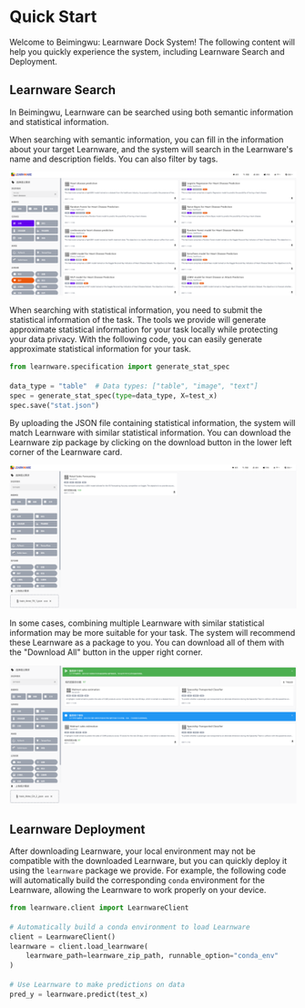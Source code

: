 # Quick Start

Welcome to Beimingwu: Learnware Dock System! The following content will help you quickly experience the system, including Learnware Search and Deployment.

## Learnware Search

In Beimingwu, Learnware can be searched using both semantic information and statistical information.

When searching with semantic information, you can fill in the information about your target Learnware, and the system will search in the Learnware's name and description fields. You can also filter by tags.

![image-20231112143044054](../../public/semantic_search.png)

When searching with statistical information, you need to submit the statistical information of the task. The tools we provide will generate approximate statistical information for your task locally while protecting your data privacy. With the following code, you can easily generate approximate statistical information for your task.

```python
from learnware.specification import generate_stat_spec

data_type = "table"  # Data types: ["table", "image", "text"]
spec = generate_stat_spec(type=data_type, X=test_x)
spec.save("stat.json")
```

By uploading the JSON file containing statistical information, the system will match Learnware with similar statistical information. You can download the Learnware zip package by clicking on the download button in the lower left corner of the Learnware card.

![image-20231112144212142](../../public/stat_search_single.png)

In some cases, combining multiple Learnware with similar statistical information may be more suitable for your task. The system will recommend these Learnware as a package to you. You can download all of them with the "Download All" button in the upper right corner.

![image-20231112144018312](../../public/stat_search_multiple.png)

## Learnware Deployment

After downloading Learnware, your local environment may not be compatible with the downloaded Learnware, but you can quickly deploy it using the `learnware` package we provide. For example, the following code will automatically build the corresponding `conda` environment for the Learnware, allowing the Learnware to work properly on your device.

```python
from learnware.client import LearnwareClient

# Automatically build a conda environment to load Learnware
client = LearnwareClient()
learnware = client.load_learnware(
    learnware_path=learnware_zip_path, runnable_option="conda_env"
)

# Use Learnware to make predictions on data
pred_y = learnware.predict(test_x)
```